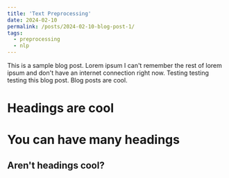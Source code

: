 ```yaml
---
title: 'Text Preprocessing'
date: 2024-02-10
permalink: /posts/2024-02-10-blog-post-1/
tags:
  - preprocessing
  - nlp
---
```


This is a sample blog post. Lorem ipsum I can't remember the rest of lorem ipsum and don't have an internet connection right now. Testing testing testing this blog post. Blog posts are cool.

Headings are cool
======

You can have many headings
======

Aren't headings cool?
------
